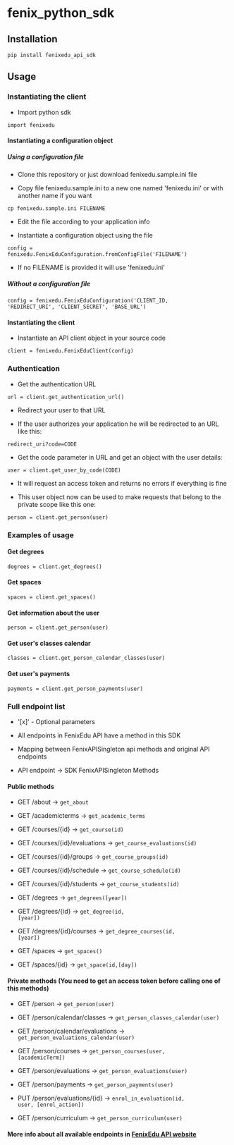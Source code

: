 fenix_python_sdk
================

## Installation
<code>pip install fenixedu_api_sdk</code>

## Usage

### Instantiating the client

* Import python sdk

<code>import fenixedu</code>

#### Instantiating a configuration object

##### Using a configuration file

* Clone this repository or just download fenixedu.sample.ini file</b>

* Copy file fenixedu.sample.ini to a new one named 'fenixedu.ini' or with another name if you want

<code>cp fenixedu.sample.ini FILENAME</code>

* Edit the file according to your application info

* Instantiate a configuration object using the file

<code>config = fenixedu.FenixEduConfiguration.fromConfigFile('FILENAME')</code>

* If no FILENAME is provided it will use 'fenixedu.ini'

##### Without a configuration file

<code>config = fenixedu.FenixEduConfiguration('CLIENT_ID, 'REDIRECT_URI', 'CLIENT_SECRET', 'BASE_URL')</code>

#### Instantiating the client
* Instantiate an API client object in your source code

<code>client = fenixedu.FenixEduClient(config)</code>

### Authentication

* Get the authentication URL

<code>url = client.get_authentication_url()</code>

* Redirect your user to that URL

* If the user authorizes your application he will be redirected to an URL like this:

<code>redirect_uri?code=CODE</code>

* Get the code parameter in URL and get an object with the user details:

<code>user = client.get_user_by_code(CODE)</code>

* It will request an access token and returns no errors if everything is fine

* This user object now can be used to make requests that belong to the private scope like this one:

<code>person = client.get_person(user)</code>

### Examples of usage

#### Get degrees
<code>degrees = client.get_degrees()</code>

#### Get spaces
<code>spaces = client.get_spaces()</code>

#### Get information about the user
<code>person = client.get_person(user)</code>

#### Get user's classes calendar
<code>classes = client.get_person_calendar_classes(user)</code>

#### Get user's payments
<code>payments = client.get_person_payments(user)</code>

### Full endpoint list

* '[x]' - Optional parameters

* All endpoints in FenixEdu API have a method in this SDK

* Mapping between FenixAPISingleton api methods and original API endpoints

* API endpoint -> SDK FenixAPISingleton Methods

#### Public methods

* GET /about -> <code>get_about</code>

* GET /academicterms -> <code>get_academic_terms</code>

* GET /courses/{id} -> <code>get_course(id)</code>

* GET /courses/{id}/evaluations -> <code>get_course_evaluations(id)</code>

* GET /courses/{id}/groups -> <code>get_course_groups(id)</code>

* GET /courses/{id}/schedule ->  <code>get_course_schedule(id)</code>

* GET /courses/{id}/students ->  <code>get_course_students(id)</code>

* GET /degrees -> <code>get_degrees([year])</code>

* GET /degrees/{id} ->  <code>get_degree(id, [year])</code>

* GET /degrees/{id}/courses -> <code>get_degree_courses(id, [year])</code>

* GET /spaces -> <code>get_spaces()</code>

* GET /spaces/{id} -> <code>get_space(id,[day])</code>

#### Private methods (You need to get an access token before calling one of this methods)</b>

* GET /person -> <code>get_person(user)</code>

* GET /person/calendar/classes -> <code>get_person_classes_calendar(user)</code>

* GET /person/calendar/evaluations -> <code>get_person_evaluations_calendar(user)</code>

* GET /person/courses -> <code>get_person_courses(user, [academicTerm])</code>

* GET /person/evaluations -> <code>get_person_evaluations(user)</code>

* GET /person/payments -> <code>get_person_payments(user)</code>

* PUT /person/evaluations/{id} -> <code>enrol_in_evaluation(id, user, [enrol_action])</code>

* GET /person/curriculum -> <code>get_person_curriculum(user)</code>

#### More info about all available endpoints in <a href="http://fenixedu.org/dev/api/">FenixEdu API website</a>
